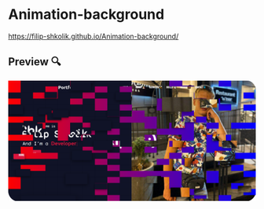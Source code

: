 # Animation-background

https://filip-shkolik.github.io/Animation-background/

## Preview :mag:
![Image alt](https://github.com/filip-shkolik/Animation-background/blob/main/preview/preview.png)
